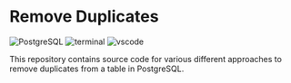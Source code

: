 # Remove Duplicates
![PostgreSQL](https://img.shields.io/badge/PostgreSQL-316192?logo=postgresql&logoColor=white)
![terminal](https://img.shields.io/badge/Windows%20Terminal-4D4D4D?logo=windows%20terminal&logoColor=white)
![vscode](https://img.shields.io/badge/Visual_Studio_Code-0078D4?logo=visual%20studio%20code&logoColor=white)

This repository contains source code for various different approaches to remove duplicates from a table in PostgreSQL.